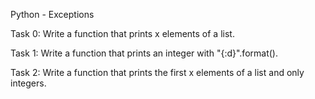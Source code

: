 Python - Exceptions 

Task 0: Write a function that prints x elements of a list.

Task 1: Write a function that prints an integer with "{:d}".format().

Task 2: Write a function that prints the first x elements of a list and only integers.
